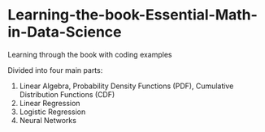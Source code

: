 # Learning-the-book-Essential-Math-in-Data-Science
Learning through the book with coding examples

Divided into four main parts: 
1. Linear Algebra, Probability Density Functions (PDF), Cumulative Distribution Functions (CDF)
2. Linear Regression
3. Logistic Regression
4. Neural Networks
